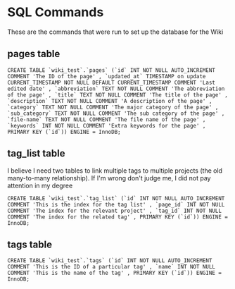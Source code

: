 # SQL Commands
These are the commands that were run to set up the database for the Wiki

## pages table
```
CREATE TABLE `wiki_test`.`pages` (`id` INT NOT NULL AUTO_INCREMENT COMMENT 'The ID of the page' , `updated_at` TIMESTAMP on update CURRENT_TIMESTAMP NOT NULL DEFAULT CURRENT_TIMESTAMP COMMENT 'Last edited date' , `abbreviation` TEXT NOT NULL COMMENT 'The abbreviation of the page' , `title` TEXT NOT NULL COMMENT 'The title of the page' , `description` TEXT NOT NULL COMMENT 'A description of the page' , `category` TEXT NOT NULL COMMENT 'The major category of the page' , `sub_category` TEXT NOT NULL COMMENT 'The sub category of the page' , `file-name` TEXT NOT NULL COMMENT 'The file name of the page' , `keywords` INT NOT NULL COMMENT 'Extra keywords for the page' , PRIMARY KEY (`id`)) ENGINE = InnoDB;
```

## tag_list table
I believe I need two tables to link multiple tags to multiple projects (the old many-to-many relationship). If I'm wrong don't judge me, I did not pay attention in my degree

```
CREATE TABLE `wiki_test`.`tag_list` (`id` INT NOT NULL AUTO_INCREMENT COMMENT 'This is the index for the tag list' , `page_id` INT NOT NULL COMMENT 'The index for the relevant project' , `tag_id` INT NOT NULL COMMENT 'The index for the related tag' , PRIMARY KEY (`id`)) ENGINE = InnoDB;
```

## tags table
```
CREATE TABLE `wiki_test`.`tags` (`id` INT NOT NULL AUTO_INCREMENT COMMENT 'This is the ID of a particular tag' , `name` INT NOT NULL COMMENT 'This is the name of the tag' , PRIMARY KEY (`id`)) ENGINE = InnoDB;
```